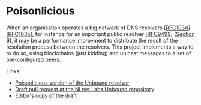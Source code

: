 # Poisonlicious

When an organisation operates a big network of DNS resolvers \[[RFC1034](https://www.rfc-editor.org/info/rfc1034)\] \[[RFC1035](https://www.rfc-editor.org/info/rfc1035)\], for instance for an important public resolver \[[RFC9499](ihttps://www.rfc-editor.org/info/rfc9499)\] ([Section 6](https://www.rfc-editor.org/rfc/rfc9499.html#name-dns-servers-and-clients)), it may be a performance improvment to distribute the result of the resolution process between the resolvers.
This project implements a way to to do so, using blockchains (just kidding) and unicast messages to a set of pre-configured peers.

Links:

- [Poisonlicious version of the Unbound resolver](https://github.com/DNS-Hackathon/unbound-poisonlicious)
- [Draft pull request at the NLnet Labs Unbound repository](https://github.com/NLnetLabs/unbound/pull/1250)
- [Editor's copy of the draft](https://dns-hackathon.github.io/Poisonlicious/)
